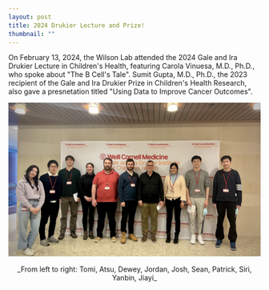 ```yaml
---
layout: post
title: 2024 Drukier Lecture and Prize!
thumbnail: ""
---
```


On February 13, 2024, the Wilson Lab attended the 2024 Gale and Ira Drukier Lecture in Children's Health, featuring Carola Vinuesa, M.D., Ph.D., who spoke about "The B Cell's Tale".  Sumit Gupta, M.D., Ph.D., the 2023 recipient of the Gale and Ira Drukier Prize in Children's Health Research, also gave a presnetation titled "Using Data to Improve Cancer Outcomes".

<img src="../img/IMG_6891_use.jpeg">
<p align="center">_From left to right: Tomi, Atsu, Dewey, Jordan, Josh, Sean, Patrick, Siri, Yanbin, Jiayi_</p>
